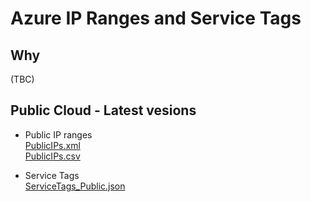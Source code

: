 # Azure IP Ranges and Service Tags

## Why

(TBC)

## Public Cloud - Latest vesions 

- Public IP ranges  
  [PublicIPs.xml](https://raw.githubusercontent.com/dinowang/azure-public-ip/master/output/PublicIPs.xml)  
  [PublicIPs.csv](https://raw.githubusercontent.com/dinowang/azure-public-ip/master/output/PublicIPs.csv)  

- Service Tags  
  [ServiceTags_Public.json](https://raw.githubusercontent.com/dinowang/azure-public-ip/master/output/ServiceTags_Public.json)
